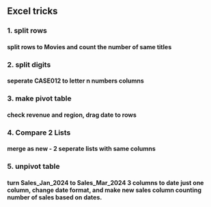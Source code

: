 ## Excel tricks

### 1. split rows
#### split rows to Movies and count the number of same titles

### 2. split digits
#### seperate CASE012 to letter n numbers columns

### 3. make pivot table
#### check revenue and region, drag date to rows

### 4. Compare 2 Lists
#### merge as new - 2 seperate lists with same columns

### 5. unpivot table
#### turn Sales_Jan_2024 to Sales_Mar_2024 3 columns to date just one column, change date format, and make new sales column counting number of sales based on dates.
